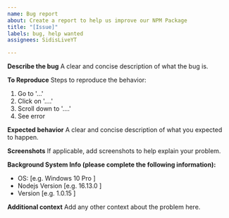 ```yaml
---
name: Bug report
about: Create a report to help us improve our NPM Package
title: "[Issue]"
labels: bug, help wanted
assignees: SidisLiveYT

---
```


**Describe the bug**
A clear and concise description of what the bug is.

**To Reproduce**
Steps to reproduce the behavior:
1. Go to '...'
2. Click on '....'
3. Scroll down to '....'
4. See error

**Expected behavior**
A clear and concise description of what you expected to happen.

**Screenshots**
If applicable, add screenshots to help explain your problem.

**Background System Info (please complete the following information):**
 - OS: [e.g. Windows 10 Pro ]
 - Nodejs Version [e.g. 16.13.0 ]
 - Version [e.g. 1.0.15 ]

**Additional context**
Add any other context about the problem here.
